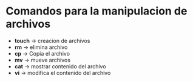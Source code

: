 # Comandos para la manipulacion de archivos

- **touch** -> creacion de archivos
- **rm** -> elimina archivo
- **cp** -> Copia el archivo
- **mv** -> mueve archivos
- **cat** -> mostrar contenido del archivo
- **vi** -> modifica el contenido del archivo  
